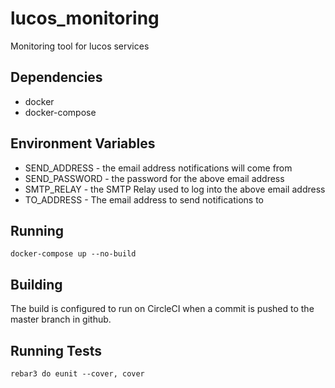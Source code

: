 # lucos_monitoring
Monitoring tool for lucos services

## Dependencies
* docker
* docker-compose

## Environment Variables

* SEND_ADDRESS - the email address notifications will come from
* SEND_PASSWORD - the password for the above email address
* SMTP_RELAY - the SMTP Relay used to log into the above email address
* TO_ADDRESS - The email address to send notifications to

## Running
`docker-compose up --no-build`

## Building
The build is configured to run on CircleCI when a commit is pushed to the master branch in github.

## Running Tests
`rebar3 do eunit --cover, cover`
